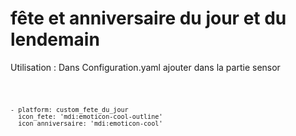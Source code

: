 # fête et anniversaire du jour et du lendemain

Utilisation : 
Dans Configuration.yaml ajouter dans la partie sensor

<code>


    - platform: custom_fete_du_jour  
  	  icon_fete: 'mdi:emoticon-cool-outline'  
  	  icon_anniversaire: 'mdi:emoticon-cool'  
</code>

	 